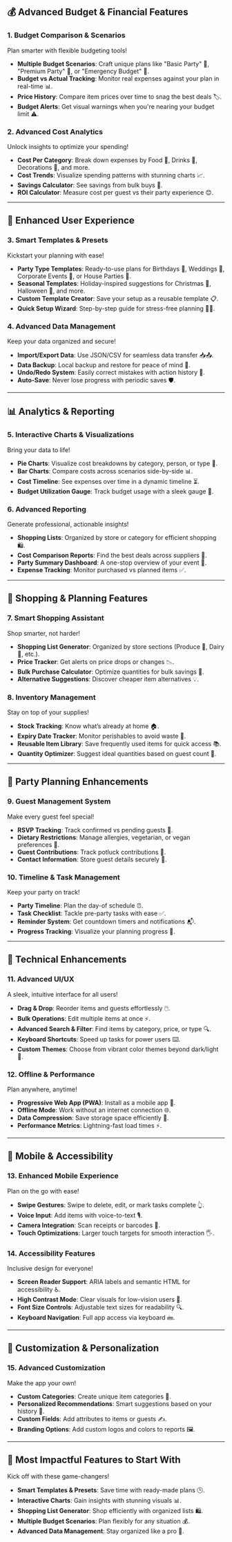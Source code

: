 ## 💰 Advanced Budget & Financial Features

### 1. Budget Comparison & Scenarios
Plan smarter with flexible budgeting tools!  
- **Multiple Budget Scenarios**: Craft unique plans like "Basic Party" 🌟, "Premium Party" 🎩, or "Emergency Budget" 🚨.  
- **Budget vs Actual Tracking**: Monitor real expenses against your plan in real-time 📊.  
- **Price History**: Compare item prices over time to snag the best deals 🏷️.  
- **Budget Alerts**: Get visual warnings when you're nearing your budget limit ⚠️.

### 2. Advanced Cost Analytics
Unlock insights to optimize your spending!  
- **Cost Per Category**: Break down expenses by Food 🍔, Drinks 🥂, Decorations 🎈, and more.  
- **Cost Trends**: Visualize spending patterns with stunning charts 📈.  
- **Savings Calculator**: See savings from bulk buys 💸.  
- **ROI Calculator**: Measure cost per guest vs their party experience 😊.

---

## 🎨 Enhanced User Experience

### 3. Smart Templates & Presets
Kickstart your planning with ease!  
- **Party Type Templates**: Ready-to-use plans for Birthdays 🎂, Weddings 💍, Corporate Events 🏢, or House Parties 🏡.  
- **Seasonal Templates**: Holiday-inspired suggestions for Christmas 🎄, Halloween 🎃, and more.  
- **Custom Template Creator**: Save your setup as a reusable template 📋.  
- **Quick Setup Wizard**: Step-by-step guide for stress-free planning 🧙‍♂️.

### 4. Advanced Data Management
Keep your data organized and secure!  
- **Import/Export Data**: Use JSON/CSV for seamless data transfer 📥📤.  
- **Data Backup**: Local backup and restore for peace of mind 💾.  
- **Undo/Redo System**: Easily correct mistakes with action history 🔄.  
- **Auto-Save**: Never lose progress with periodic saves 🛡️.

---

## 📊 Analytics & Reporting

### 5. Interactive Charts & Visualizations
Bring your data to life!  
- **Pie Charts**: Visualize cost breakdowns by category, person, or type 🥧.  
- **Bar Charts**: Compare costs across scenarios side-by-side 📊.  
- **Cost Timeline**: See expenses over time in a dynamic timeline ⏳.  
- **Budget Utilization Gauge**: Track budget usage with a sleek gauge 🎯.

### 6. Advanced Reporting
Generate professional, actionable insights!  
- **Shopping Lists**: Organized by store or category for efficient shopping 🛍️.  
- **Cost Comparison Reports**: Find the best deals across suppliers 🏪.  
- **Party Summary Dashboard**: A one-stop overview of your event 🌟.  
- **Expense Tracking**: Monitor purchased vs planned items ✅.

---

## 🛒 Shopping & Planning Features

### 7. Smart Shopping Assistant
Shop smarter, not harder!  
- **Shopping List Generator**: Organized by store sections (Produce 🥕, Dairy 🧀, etc.).  
- **Price Tracker**: Get alerts on price drops or changes 📉.  
- **Bulk Purchase Calculator**: Optimize quantities for bulk savings 🛒.  
- **Alternative Suggestions**: Discover cheaper item alternatives 💡.

### 8. Inventory Management
Stay on top of your supplies!  
- **Stock Tracking**: Know what’s already at home 🏠.  
- **Expiry Date Tracker**: Monitor perishables to avoid waste 🥛.  
- **Reusable Item Library**: Save frequently used items for quick access 📚.  
- **Quantity Optimizer**: Suggest ideal quantities based on guest count 👥.

---

## 🎉 Party Planning Enhancements

### 9. Guest Management System
Make every guest feel special!  
- **RSVP Tracking**: Track confirmed vs pending guests 📧.  
- **Dietary Restrictions**: Manage allergies, vegetarian, or vegan preferences 🥗.  
- **Guest Contributions**: Track potluck contributions 🍲.  
- **Contact Information**: Store guest details securely 📱.

### 10. Timeline & Task Management
Keep your party on track!  
- **Party Timeline**: Plan the day-of schedule ⏰.  
- **Task Checklist**: Tackle pre-party tasks with ease ✅.  
- **Reminder System**: Get countdown timers and notifications 📬.  
- **Progress Tracking**: Visualize your planning progress 🚀.

---

## 🔧 Technical Enhancements

### 11. Advanced UI/UX
A sleek, intuitive interface for all users!  
- **Drag & Drop**: Reorder items and guests effortlessly 🖱️.  
- **Bulk Operations**: Edit multiple items at once ⚡.  
- **Advanced Search & Filter**: Find items by category, price, or type 🔍.  
- **Keyboard Shortcuts**: Speed up tasks for power users ⌨️.  
- **Custom Themes**: Choose from vibrant color themes beyond dark/light 🎨.

### 12. Offline & Performance
Plan anywhere, anytime!  
- **Progressive Web App (PWA)**: Install as a mobile app 📱.  
- **Offline Mode**: Work without an internet connection 🌐.  
- **Data Compression**: Save storage space efficiently 💽.  
- **Performance Metrics**: Lightning-fast load times ⚡.

---

## 📱 Mobile & Accessibility

### 13. Enhanced Mobile Experience
Plan on the go with ease!  
- **Swipe Gestures**: Swipe to delete, edit, or mark tasks complete 👆.  
- **Voice Input**: Add items with voice-to-text 🎙️.  
- **Camera Integration**: Scan receipts or barcodes 📸.  
- **Touch Optimizations**: Larger touch targets for smooth interaction 🖐️.

### 14. Accessibility Features
Inclusive design for everyone!  
- **Screen Reader Support**: ARIA labels and semantic HTML for accessibility ♿.  
- **High Contrast Mode**: Clear visuals for low-vision users 🌈.  
- **Font Size Controls**: Adjustable text sizes for readability 🔍.  
- **Keyboard Navigation**: Full app access via keyboard 🖮.

---

## 🎨 Customization & Personalization

### 15. Advanced Customization
Make the app your own!  
- **Custom Categories**: Create unique item categories 📑.  
- **Personalized Recommendations**: Smart suggestions based on your history 🤖.  
- **Custom Fields**: Add attributes to items or guests ✍️.  
- **Branding Options**: Add custom logos and colors to reports 🖼️.

---

## 🚀 Most Impactful Features to Start With
Kick off with these game-changers!  
- **Smart Templates & Presets**: Save time with ready-made plans 🕒.  
- **Interactive Charts**: Gain insights with stunning visuals 📊.  
- **Shopping List Generator**: Shop efficiently with organized lists 🛍️.  
- **Multiple Budget Scenarios**: Plan flexibly for any situation 💰.  
- **Advanced Data Management**: Stay organized like a pro 📂.